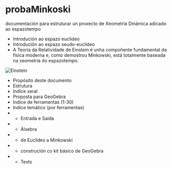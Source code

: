 # probaMinkoski
documentación para estruturar un proxecto de Xeometría Dinámica adicado ao espazotempo

*  Introdución ao espazo euclideo
*  Introdución ao espazo seudo-euclideo
*  A Teoría da Relatividade de Einstein é unha compoñente fundamental da física moderna e, como demostrou Minkowski, está totalmente baseada na xeometría do espazotempo.

![Einstein](https://upload.wikimedia.org/wikipedia/commons/thumb/3/3e/Einstein_1921_by_F_Schmutzer_-_restoration.jpg/220px-Einstein_1921_by_F_Schmutzer_-_restoration.jpg "O amigo Einstein")
 
* Propósito deste documento
* Estrutura
* Indice xeral
* Proposta para GeoGebra
* Indice de ferramentas (1-30)
* Indice temático (por ferramentas) 
* * Entrada  e Saída
* * Álxebra
* * de Euclides a Minkowski
* * construción co kit básico de GeoGebra
* * Tests
